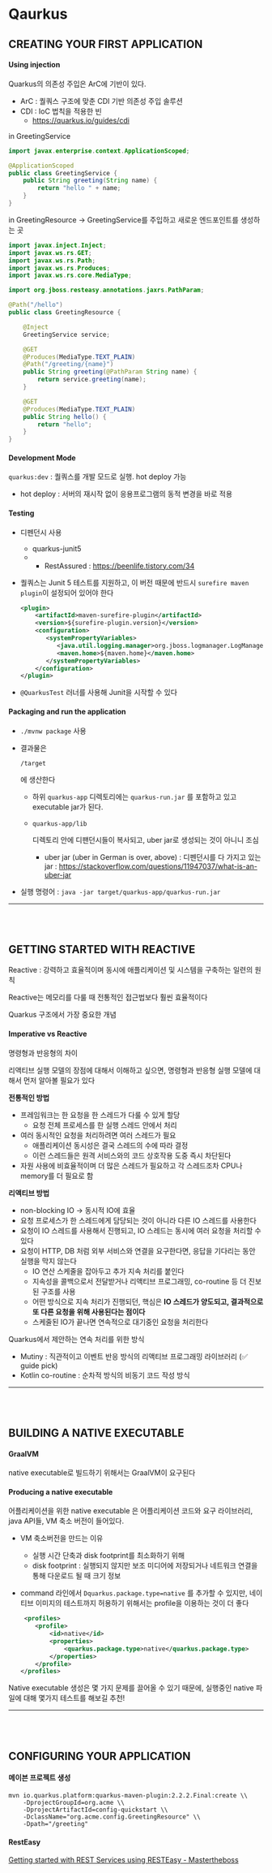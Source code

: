 # Qaurkus



## CREATING YOUR FIRST APPLICATION

#### Using injection

Quarkus의 의존성 주입은 ArC에 기반이 있다.

- ArC : 퀄쿼스 구조에 맞춘 CDI 기반 의존성 주입 솔루션
- CDI : IoC 법칙을 적용한 빈
  - https://quarkus.io/guides/cdi

in GreetingService

```java
import javax.enterprise.context.ApplicationScoped;

@ApplicationScoped
public class GreetingService {
    public String greeting(String name) {
        return "hello " + name;
    }
}
```

in GreetingResource → GreetingService를 주입하고 새로운 엔드포인트를 생성하는 곳

```java
import javax.inject.Inject;
import javax.ws.rs.GET;
import javax.ws.rs.Path;
import javax.ws.rs.Produces;
import javax.ws.rs.core.MediaType;

import org.jboss.resteasy.annotations.jaxrs.PathParam;

@Path("/hello")
public class GreetingResource {

    @Inject
    GreetingService service;

    @GET
    @Produces(MediaType.TEXT_PLAIN)
    @Path("/greeting/{name}")
    public String greeting(@PathParam String name) {
        return service.greeting(name);
    }

    @GET
    @Produces(MediaType.TEXT_PLAIN)
    public String hello() {
        return "hello";
    }
}
```

#### Development Mode

`quarkus:dev` : 퀄쿼스를 개발 모드로 실행. hot deploy 가능

- hot deploy : 서버의 재시작 없이 응용프로그램의 동적 변경을 바로 적용

#### Testing

- 디펜던시 사용

  - quarkus-junit5
  - - RestAssured : https://beenlife.tistory.com/34

- 퀄쿼스는 Junit 5 테스트를 지원하고, 이 버전 때문에 반드시 `surefire maven plugin`이 설정되어 있어야 한다

  ```xml
  <plugin>
      <artifactId>maven-surefire-plugin</artifactId>
      <version>${surefire-plugin.version}</version>
      <configuration>
         <systemPropertyVariables>
            <java.util.logging.manager>org.jboss.logmanager.LogManager</java.util.logging.manager>
            <maven.home>${maven.home}</maven.home>
         </systemPropertyVariables>
      </configuration>
  </plugin>
  ```

- `@QuarkusTest` 러너를 사용해 Junit을 시작할 수 있다

#### Packaging and run the application

- `./mvnw package` 사용

- 결과물은 

  ```
  /target
  ```

   에 생산한다

  - 하위 `quarkus-app` 디렉토리에는 `quarkus-run.jar` 를 포함하고 있고 executable jar가 된다.

  - ```
    quarkus-app/lib
    ```

     디렉토리 안에 디팬던시들이 복사되고, uber jar로 생성되는 것이 아니니 조심

    - uber jar (uber in German is over, above) : 디펜던시를 다 가지고 있는 jar : https://stackoverflow.com/questions/11947037/what-is-an-uber-jar

- 실행 명령어 : `java -jar target/quarkus-app/quarkus-run.jar`

------

<br>



<br>





## GETTING STARTED WITH REACTIVE

Reactive : 강력하고 효율적이며 동시에 애플리케이션 및 시스템을 구축하는 일련의 원칙

Reactive는 메모리를 다룰 때 전통적인 접근법보다 훨씬 효율적이다

Quarkus 구조에서 가장 중요한 개념

#### Imperative vs Reactive

명령형과 반응형의 차이

리액티브 실행 모델의 장점에 대해서 이해하고 싶으면, 명령형과 반응형 실행 모델에 대해서 먼저 알아볼 필요가 있다

**전통적인 방법**

- 프레임워크는 한 요청을 한 스레드가 다룰 수 있게 할당
  - 요청 전체 프로세스를 한 실행 스레드 안에서 처리
- 여러 동시적인 요청을 처리하려면 여러 스레드가 필요
  - 애플리케이션 동시성은 결국 스레드의 수에 따라 결정
  - 이런 스레드들은 원격 서비스와의 코드 상호작용 도중 즉시 차단된다
- 자원 사용에 비효율적이며 더 많은 스레드가 필요하고 각 스레드조차 CPU나 memory를 더 필요로 함

**리액티브 방법**

- non-blocking IO → 동시적 IO에 효율
- 요청 프로세스가 한 스레드에게 담당되는 것이 아니라 다른 IO 스레드를 사용한다
- 요청이 IO 스레드를 사용해서 진행되고, IO 스레드는 동시에 여러 요청을 처리할 수 있다
- 요청이 HTTP, DB 처럼 외부 서비스와 연결을 요구한다면, 응답을 기다리는 동안 실행을 막지 않는다
  - IO 연산 스케줄을 잡아두고 추가 지속 처리를 붙인다
  - 지속성을 콜백으로서 전달받거나 리액티브 프로그래밍, co-routine 등 더 진보된 구조를 사용
  - 어떤 방식으로 지속 처리가 진행되던, 핵심은 **IO 스레드가 양도되고, 결과적으로 또 다른 요청을 위해 사용된다는 점이다**
  - 스케줄된 IO가 끝나면 연속적으로 대기중인 요청을 처리한다

Quarkus에서 제안하는 연속 처리를 위한 방식

- Mutiny :  직관적이고 이벤트 반응 방식의 리액티브 프로그래밍 라이브러리 (✅ guide pick)
- Kotlin co-routine : 순차적 방식의 비동기 코드 작성 방식

------

<br>



<br>





## BUILDING A NATIVE EXECUTABLE

#### GraalVM

native executable로 빌드하기 위해서는 GraalVM이 요구된다

#### Producing a native executable

어플리케이션을 위한 native executable 은 어플리케이션 코드와 요구 라이브러리, java API들,  VM 축소 버전이 들어있다.

- VM 축소버전을 만드는 이유

  - 실행 시간 단축과 disk footprint를 최소화하기 위해
  - disk footprint : 실행되지 않지만 보조 미디어에 저장되거나 네트워크 연결을 통해 다운로드 될 때 크기 정보

- command 라인에서 `Dquarkus.package.type=native` 를 추가할 수 있지만, 네이티브 이미지의 테스트까지 허용하기 위해서는 profile을 이용하는 것이 더 좋다

  ```xml
   <profiles>
      <profile>
          <id>native</id>
          <properties>
              <quarkus.package.type>native</quarkus.package.type>
          </properties>
      </profile>
  </profiles>
  ```

Native executable 생성은 몇 가지 문제를 끌어올 수 있기 때문에, 실행중인 native 파일에 대해 몇가지 테스트를 해보길 추천!

------

<br>



<br>





## CONFIGURING YOUR APPLICATION

#### 메이븐 프로젝트 생성

```
mvn io.quarkus.platform:quarkus-maven-plugin:2.2.2.Final:create \\
    -DprojectGroupId=org.acme \\
    -DprojectArtifactId=config-quickstart \\
    -DclassName="org.acme.config.GreetingResource" \\
    -Dpath="/greeting"
```

#### RestEasy

[Getting started with REST Services using RESTEasy - Mastertheboss](http://www.mastertheboss.com/jboss-frameworks/resteasy/resteasy-tutorial/)

